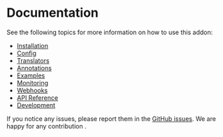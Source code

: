 # Documentation

See the following topics for more information on how to use this addon:

- [Installation](installation.md)
- [Config](config.md)
- [Translators](translators.md)
- [Annotations](annotations.md)
- [Examples](examples/)
- [Monitoring](monitoring.md)
- [Webhooks](webhooks.md)
- [API Reference](reference.md)
- [Development](development.md)

If you notice any issues, please report them in the [GitHub issues](https://github.com/peak-scale/capsule-argo-addon/issues/new). We are happy for any contribution .
